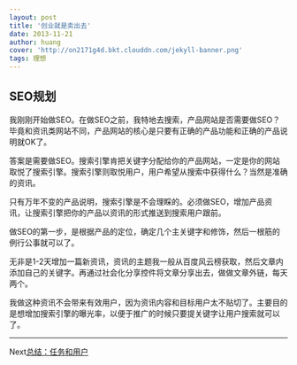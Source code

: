 ```yaml
---
layout: post
title: '创业就是卖出去'
date: 2013-11-21
author: huang
cover: 'http://on2171g4d.bkt.clouddn.com/jekyll-banner.png'
tags: 理想
---
```



SEO规划
-------
我刚刚开始做SEO。在做SEO之前，我特地去搜索，产品网站是否需要做SEO？毕竟和资讯类网站不同，产品网站的核心是只要有正确的产品功能和正确的产品说明就OK了。

答案是需要做SEO。搜索引擎肯把关键字分配给你的产品网站，一定是你的网站取悦了搜索引擎。搜索引擎则取悦用户，用户希望从搜索中获得什么？当然是准确的资讯。

只有万年不变的产品说明，搜索引擎是不会理睬的。必须做SEO，增加产品资讯，让搜索引擎把你的产品以资讯的形式推送到搜索用户跟前。

做SEO的第一步，是根据产品的定位，确定几个主关键字和修饰，然后一根筋的例行公事就可以了。

无非是1-2天增加一篇新资讯，资讯的主题我一般从百度风云榜获取，然后文章内添加自己的关键字。再通过社会化分享控件将文章分享出去，做做文章外链，每天两个。

我做这种资讯不会带来有效用户，因为资讯内容和目标用户太不贴切了。主要目的是想增加搜索引擎的曝光率，以便于推广的时候只要提关键字让用户搜索就可以了。

-----------------
Next[总结：任务和用户](/idea/marketing-fin.html)


  [快乐上网]: http://ppt99.sinaapp.com/
  
  [上网代理]: http://ppt99.sinaapp.com/lptw.php

  [帖子1]: http://www.v2ex.com/t/80441

  [帖子2]: http://www.v2ex.com/t/82470
